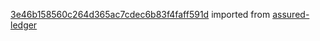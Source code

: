 [3e46b158560c264d365ac7cdec6b83f4faff591d](https://github.com/insolar/assured-ledger/commit/3e46b158560c264d365ac7cdec6b83f4faff591d) imported from [assured-ledger](https://github.com/insolar/assured-ledger)
